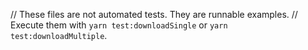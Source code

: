 // These files are not automated tests. They are runnable examples.
// Execute them with `yarn test:downloadSingle` or `yarn test:downloadMultiple`.
